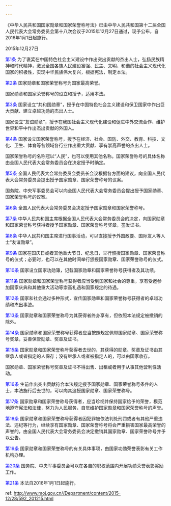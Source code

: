```yaml
---

---
```


《中华人民共和国国家勋章和国家荣誉称号法》已由中华人民共和国第十二届全国人民代表大会常务委员会第十八次会议于2015年12月27日通过，现予公布，自2016年1月1日起施行。

2015年12月27日

<a style="color:blue" name="第1条">第1条</a>  为了褒奖在中国特色社会主义建设中作出突出贡献的杰出人士，弘扬民族精神和时代精神，激发全国各族人民建设富强、民主、文明、和谐的社会主义现代化国家的积极性，实现中华民族伟大复兴，根据宪法，制定本法。

<a style="color:blue" name="第2条">第2条</a>  国家勋章和国家荣誉称号为国家最高荣誉。

国家勋章和国家荣誉称号的设立和授予，适用本法。

<a style="color:blue" name="第3条">第3条</a>  国家设立“共和国勋章”，授予在中国特色社会主义建设和保卫国家中作出巨大贡献、建立卓越功勋的杰出人士。

国家设立“友谊勋章”，授予在我国社会主义现代化建设和促进中外交流合作、维护世界和平中作出杰出贡献的外国人。

<a style="color:blue" name="第4条">第4条</a>  国家设立国家荣誉称号，授予在经济、社会、国防、外交、教育、科技、文化、卫生、体育等各领域各行业作出重大贡献、享有崇高声誉的杰出人士。

国家荣誉称号的名称冠以“人民”，也可以使用其他名称。国家荣誉称号的具体名称由全国人民代表大会常务委员会在决定授予时确定。

<a style="color:blue" name="第5条">第5条</a>  全国人民代表大会常务委员会委员长会议根据各方面的建议，向全国人民代表大会常务委员会提出授予国家勋章、国家荣誉称号的议案。

国务院、中央军事委员会可以向全国人民代表大会常务委员会提出授予国家勋章、国家荣誉称号的议案。

<a style="color:blue" name="第6条">第6条</a>  全国人民代表大会常务委员会决定授予国家勋章和国家荣誉称号。

<a style="color:blue" name="第7条">第7条</a>  中华人民共和国主席根据全国人民代表大会常务委员会的决定，向国家勋章和国家荣誉称号获得者授予国家勋章、国家荣誉称号奖章，签发证书。

<a style="color:blue" name="第8条">第8条</a>  中华人民共和国主席进行国事活动，可以直接授予外国政要、国际友人等人士“友谊勋章”。

<a style="color:blue" name="第9条">第9条</a>  国家在国庆日或者其他重大节日、纪念日，举行颁授国家勋章、国家荣誉称号的仪式；必要时，也可以在其他时间举行颁授国家勋章、国家荣誉称号的仪式。

<a style="color:blue" name="第10条">第10条</a>  国家设立国家功勋簿，记载国家勋章和国家荣誉称号获得者及其功绩。

<a style="color:blue" name="第11条">第11条</a>  国家勋章和国家荣誉称号获得者应当受到国家和社会的尊重，享有受邀参加国家庆典和其他重大活动等崇高礼遇和国家规定的待遇。

<a style="color:blue" name="第12条">第12条</a>  国家和社会通过多种形式，宣传国家勋章和国家荣誉称号获得者的卓越功绩和杰出事迹。

<a style="color:blue" name="第13条">第13条</a>  国家勋章和国家荣誉称号为其获得者终身享有，但依照本法规定被撤销的除外。

<a style="color:blue" name="第14条">第14条</a>  国家勋章和国家荣誉称号获得者应当按照规定佩带国家勋章、国家荣誉称号奖章，妥善保管勋章、奖章及证书。

<a style="color:blue" name="第15条">第15条</a>  国家勋章和国家荣誉称号获得者去世的，其获得的勋章、奖章及证书由其继承人或者指定的人保存；没有继承人或者被指定人的，可以由国家收存。

国家勋章、国家荣誉称号奖章及证书不得出售、出租或者用于从事其他营利性活动。

<a style="color:blue" name="第16条">第16条</a>  生前作出突出贡献符合本法规定授予国家勋章、国家荣誉称号条件的人士，本法施行后去世的，可以向其追授国家勋章、国家荣誉称号。

<a style="color:blue" name="第17条">第17条</a>  国家勋章和国家荣誉称号获得者，应当珍视并保持国家给予的荣誉，模范地遵守宪法和法律，努力为人民服务，自觉维护国家勋章和国家荣誉称号的声誉。

<a style="color:blue" name="第18条">第18条</a>  国家勋章和国家荣誉称号获得者因犯罪被依法判处刑罚或者有其他严重违法、违纪等行为，继续享有国家勋章、国家荣誉称号将会严重损害国家最高荣誉的声誉的，由全国人民代表大会常务委员会决定撤销其国家勋章、国家荣誉称号并予以公告。

<a style="color:blue" name="第19条">第19条</a>  国家勋章和国家荣誉称号的有关具体事项，由国家功勋荣誉表彰有关工作机构办理。

<a style="color:blue" name="第20条">第20条</a>  国务院、中央军事委员会可以在各自的职权范围内开展功勋荣誉表彰奖励工作。

<a style="color:blue" name="第21条">第21条</a>  本法自2016年1月1日起施行。



 ref: <http://www.moj.gov.cn//Department/content/2015-12/28/592_201215.html>